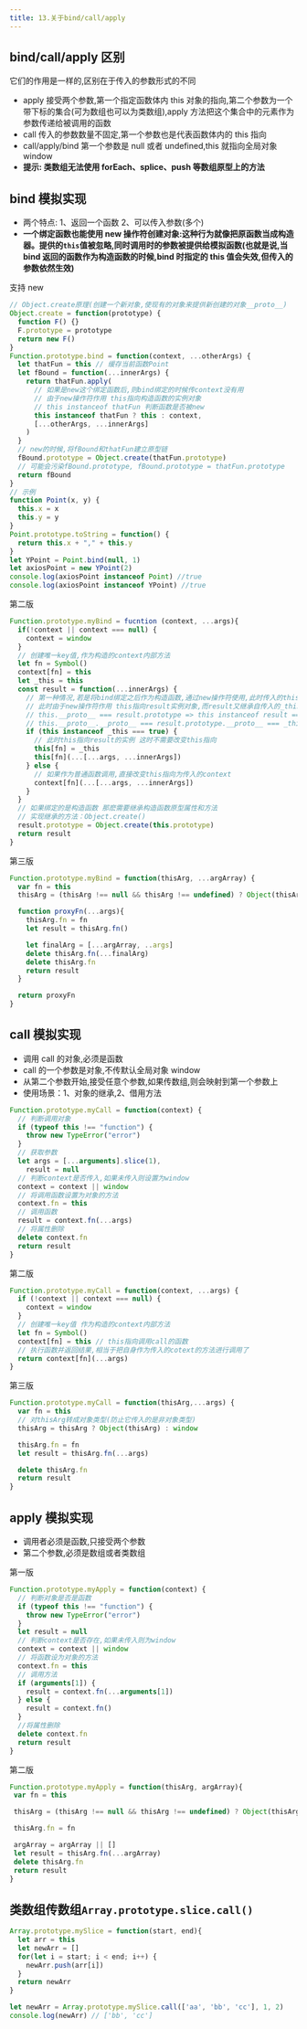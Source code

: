 ```yaml
---
title: 13.关于bind/call/apply
---
```

## bind/call/apply 区别

它们的作用是一样的,区别在于传入的参数形式的不同

- apply 接受两个参数,第一个指定函数体内 this 对象的指向,第二个参数为一个带下标的集合(可为数组也可以为类数组),apply 方法把这个集合中的元素作为参数传递给被调用的函数
- call 传入的参数数量不固定,第一个参数也是代表函数体内的 this 指向
- call/apply/bind 第一个参数是 null 或者 undefined,this 就指向全局对象 window
- **提示: 类数组无法使用 forEach、splice、push 等数组原型上的方法**

## bind 模拟实现

- 两个特点: 1、返回一个函数 2、可以传入参数(多个)
- **一个绑定函数也能使用 new 操作符创建对象:这种行为就像把原函数当成构造器。提供的`this`值被忽略,同时调用时的参数被提供给模拟函数(也就是说,当 bind 返回的函数作为构造函数的时候,bind 时指定的 this 值会失效,但传入的参数依然生效)**

支持 new

```js
// Object.create原理(创建一个新对象,使现有的对象来提供新创建的对象__proto__)
Object.create = function(prototype) {
  function F() {}
  F.prototype = prototype
  return new F()
}
Function.prototype.bind = function(context, ...otherArgs) {
  let thatFun = this // 缓存当前函数Point
  let fBound = function(...innerArgs) {
    return thatFun.apply(
      // 如果是new这个绑定函数后,则bind绑定的时候传context没有用
      // 由于new操作符作用 this指向构造函数的实例对象
      // this instanceof thatFun 判断函数是否被new
      this instanceof thatFun ? this : context,
      [...otherArgs, ...innerArgs]
    )
  }
  // new的时候,将fBound和thatFun建立原型链
  fBound.prototype = Object.create(thatFun.prototype)
  // 可能会污染fBound.prototype, fBound.prototype = thatFun.prototype
  return fBound
}
// 示例
function Point(x, y) {
  this.x = x
  this.y = y
}
Point.prototype.toString = function() {
  return this.x + "," + this.y
}
let YPoint = Point.bind(null, 1)
let axiosPoint = new YPoint(2)
console.log(axiosPoint instanceof Point) //true
console.log(axiosPoint instanceof YPoint) //true
```

第二版

```js
Function.prototype.myBind = fucntion (context, ...args){
  if(!context || context === null) {
    context = window
  }
  // 创建唯一key值,作为构造的context内部方法
  let fn = Symbol()
  context[fn] = this
  let _this = this
  const result = function(...innerArgs) {
    // 第一种情况,若是将bind绑定之后作为构造函数,通过new操作符使用,此时传入的this失效,this指向实例化出来的对象
    // 此时由于new操作符作用 this指向result实例对象,而result又继承自传入的_this,根据原型链知识可得
    // this.__proto__ === result.prototype => this instanceof result ===true
    // this.__proto__.__proto__ === result.prototype.__proto__ === _this.prototype => this instanceof _this === true
    if (this instanceof _this === true) {
      // 此时this指向result的实例 这时不需要改变this指向
      this[fn] = _this
      this[fn](...[...args, ...innerArgs])
    } else {
      // 如果作为普通函数调用,直接改变this指向为传入的context
      context[fn](...[...args, ...innerArgs])
    }
  }
  // 如果绑定的是构造函数 那麽需要继承构造函数原型属性和方法
  // 实现继承的方法：Object.create()
  result.prototype = Object.create(this.prototype)
  return result
}
```
第三版
```js
Function.prototype.myBind = function(thisArg, ...argArray) {
  var fn = this
  thisArg = (thisArg !== null && thisArg !== undefined) ? Object(thisArg) : window

  function proxyFn(...args){
    thisArg.fn = fn
    let result = thisArg.fn()

    let finalArg = [...argArray, ..args]
    delete thisArg.fn(...finalArg)
    delete thisArg.fn
    return result
  }

  return proxyFn
}
```

## call 模拟实现

- 调用 call 的对象,必须是函数
- call 的一个参数是对象,不传默认全局对象 window
- 从第二个参数开始,接受任意个参数,如果传数组,则会映射到第一个参数上
- 使用场景：1、对象的继承,2、借用方法

```js
Function.prototype.myCall = function(context) {
  // 判断调用对象
  if (typeof this !== "function") {
    throw new TypeError("error")
  }
  // 获取参数
  let args = [...arguments].slice(1),
    result = null
  // 判断context是否传入,如果未传入则设置为window
  context = context || window
  // 将调用函数设置为对象的方法
  context.fn = this
  // 调用函数
  result = context.fn(...args)
  // 将属性删除
  delete context.fn
  return result
}
```

第二版

```js
Function.prototype.myCall = function(context, ...args) {
  if (!context || context === null) {
    context = window
  }
  // 创建唯一key值 作为构造的context内部方法
  let fn = Symbol()
  context[fn] = this // this指向调用call的函数
  // 执行函数并返回结果,相当于把自身作为传入的cotext的方法进行调用了
  return context[fn](...args)
}
```

第三版
```js
Function.prototype.myCall = function(thisArg,...args) {
  var fn = this
  // 对thisArg转成对象类型(防止它传入的是非对象类型)
  thisArg = thisArg ? Object(thisArg) : window

  thisArg.fn = fn
  let result = thisArg.fn(...args)

  delete thisArg.fn
  return result
}
```

## apply 模拟实现

- 调用者必须是函数,只接受两个参数
- 第二个参数,必须是数组或者类数组

第一版
```js
Function.prototype.myApply = function(context) {
  // 判断对象是否是函数
  if (typeof this !== "function") {
    throw new TypeError("error")
  }
  let result = null
  // 判断context是否存在,如果未传入则为window
  context = context || window
  // 将函数设为对象的方法
  context.fn = this
  // 调用方法
  if (arguments[1]) {
    result = context.fn(...arguments[1])
  } else {
    result = context.fn()
  }
  //将属性删除
  delete context.fn
  return result
}
```
第二版
```js
Function.prototype.myApply = function(thisArg, argArray){
 var fn = this

 thisArg = (thisArg !== null && thisArg !== undefined) ? Object(thisArg) : window

 thisArg.fn = fn

 argArray = argArray || []
 let result = thisArg.fn(...argArray)
 delete thisArg.fn
 return result 
}
```

## 类数组传数组`Array.prototype.slice.call()`

```js
Array.prototype.mySlice = function(start, end){
  let arr = this
  let newArr = []
  for(let i = start; i < end; i++) {
    newArr.push(arr[i])
  }
  return newArr
}

let newArr = Array.prototype.mySlice.call(['aa', 'bb', 'cc'], 1, 2)
console.log(newArr) // ['bb', 'cc']

```